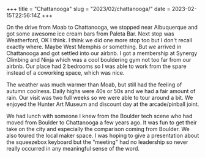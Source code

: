 +++
title = "Chattanooga"
slug = "2023/02/chattanooga/"
date = 2023-02-15T22:56:14Z
+++

On the drive from Moab to Chattanooga, we stopped near Albuquerque and got some awesome ice cream bars from Paleta Bar. Next stop was Weatherford, OK I think. I think we did one more stop too but I don't recall exactly where. Maybe West Memphis or something. But we arrived in Chattanooga and got settled into our airbnb. I got a membership at Synergy Climbing and Ninja which was a cool bouldering gym not too far from our airbnb. Our place had 2 bedrooms so I was able to work from the spare instead of a coworking space, which was nice.

The weather was much warmer than Moab, but still had the feeling of autumn coolness. Daily highs were 40s or 50s and we had a fair amount of rain. Our visit was two full weeks so we were able to tour around a bit. We enjoyed the Hunter Art Museum and discount day at the arcade/pinball joint.

We had lunch with someone I knew from the Boulder tech scene who had moved from Boulder to Chattanooga a few years ago. It was fun to get their take on the city and especially the comparison coming from Boulder. We also toured the local maker space. I was hoping to give a presentation about the squeezebox keyboard but the "meeting" had no leadership so never really occurred in any meaningful sense of the word.
